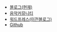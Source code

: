 * [블로그(현재)](https://sdk.xyz)
* [음악커뮤니티](https://muzia.net)
* [워드프레스(이전블로그)](https://blog.sundo.kim)
* [Github](https://github.com/sundoforce) 
